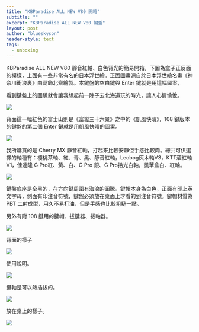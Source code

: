 ```yaml
---
title: "KBParadise ALL NEW V80 開箱"
subtitle: ""
excerpt: "KBParadise ALL NEW V80 鍵盤"
layout: post
author: "blueskyson"
header-style: text
tags:
  - unboxing
---
```


KBParadise ALL NEW V80 靜音紅軸、白色背光的簡易開箱，下圖為盒子正反面的模樣，上面有一些非常有名的日本浮世繪。正面圖畫源自於日本浮世繪名畫《神奈川衝浪裏》由葛飾北齋繪製。本鍵盤的空白鍵與 Enter 鍵就是用這幅圖案，

看到鍵盤上的圖驣就會讓我想起前一陣子去北海道玩的時光，讓人心情愉悅。

![](https://raw.githubusercontent.com/blueskyson/image-host/a55a2b8ed6fedceaa3c35b97cc082a7dded9ad46/2023/all-new-v80-1.jpg)

背面這一幅紅色的富士山則是《富嶽三十六景》之中的《凱風快晴》，108 鍵版本的鍵盤的第二個 Enter 鍵就是用凱風快晴的圖案。

![](https://raw.githubusercontent.com/blueskyson/image-host/a55a2b8ed6fedceaa3c35b97cc082a7dded9ad46/2023/all-new-v80-2.jpg)

我所購買的是 Cherry MX 靜音紅軸，打起來比較安靜但手感比較肉。總共可供選擇的軸種有：櫻桃茶軸、紅、青、黑、靜音紅軸，Leobog灰木軸V3，KTT酒紅軸V1，佳達隆 G Pro紅、黃、白、G Pro 銀、G Pro拾光白軸，凱華盒白、紅軸。

![](https://raw.githubusercontent.com/blueskyson/image-host/a55a2b8ed6fedceaa3c35b97cc082a7dded9ad46/2023/all-new-v80-3.jpg)

鍵盤底座是全黑的，在方向鍵周圍有海浪的圖騰。鍵帽本身為白色，正面有印上英文字母，側面有印注音符號，鍵盤必須放在桌面上才看的到注音符號。鍵帽材質為 PBT 二射成型，用久不易打油，但是手感也比較粗糙一點。

另外有附 108 鍵用的鍵帽、拔鍵器、拔軸器。

![](https://raw.githubusercontent.com/blueskyson/image-host/a55a2b8ed6fedceaa3c35b97cc082a7dded9ad46/2023/all-new-v80-4.jpg)

背面的樣子

![](https://raw.githubusercontent.com/blueskyson/image-host/a55a2b8ed6fedceaa3c35b97cc082a7dded9ad46/2023/all-new-v80-5.jpg)

使用說明。

![](https://raw.githubusercontent.com/blueskyson/image-host/a55a2b8ed6fedceaa3c35b97cc082a7dded9ad46/2023/all-new-v80-6.jpg)

鍵軸是可以熱插拔的。

![](https://raw.githubusercontent.com/blueskyson/image-host/a55a2b8ed6fedceaa3c35b97cc082a7dded9ad46/2023/all-new-v80-7.jpg)

放在桌上的樣子。

![](https://raw.githubusercontent.com/blueskyson/image-host/a55a2b8ed6fedceaa3c35b97cc082a7dded9ad46/2023/all-new-v80-8.jpg)